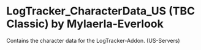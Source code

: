 # LogTracker_CharacterData_US (TBC Classic) by Mylaerla-Everlook

Contains the character data for the LogTracker-Addon. (US-Servers)
